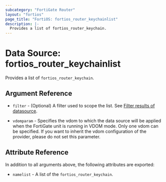 ```yaml
---
subcategory: "FortiGate Router"
layout: "fortios"
page_title: "FortiOS: fortios_router_keychainlist"
description: |-
  Provides a list of fortios_router_keychain.
---
```


# Data Source: fortios_router_keychainlist
Provides a list of `fortios_router_keychain`.

## Argument Reference

* `filter` - (Optional) A filter used to scope the list. See [Filter results of datasource](https://registry.terraform.io/providers/poroping/fortios/latest/docs/guides/fgt_filter).

* `vdomparam` - Specifies the vdom to which the data source will be applied when the FortiGate unit is running in VDOM mode. Only one vdom can be specified. If you want to inherit the vdom configuration of the provider, please do not set this parameter.

## Attribute Reference

In addition to all arguments above, the following attributes are exported:

* `namelist` -  A list of the `fortios_router_keychain`.
